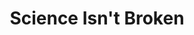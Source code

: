 ---
categories: all_articles articles
provider_display: "fivethirtyeight.com"
provider_name: "fivethirtyeight.com"
favicon_url: https://s0.wp.com/wp-content/themes/vip/espn-fivethirtyeight/assets/img/favicon.ico?v=1.0.2
title: "Science Isn't Broken"
published: 2015-08-19T11:00:58
source: http://fivethirtyeight.com/features/science-isnt-broken/
thumbnail: https://espnfivethirtyeight.files.wordpress.com/2015/08/science_lede_hp-jpg.jpeg?quality=100&strip=all&w=1200
---
